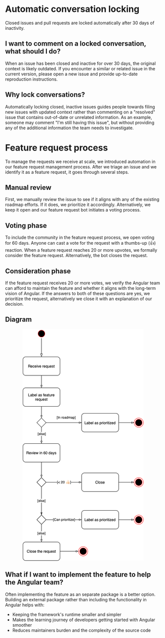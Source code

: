 <a name="conversation-locking"></a>
# Automatic conversation locking
Closed issues and pull requests are locked automatically after 30 days of inactivity.

## I want to comment on a locked conversation, what should I do?
When an issue has been closed and inactive for over 30 days, the original context is likely outdated.
If you encounter a similar or related issue in the current version, please open a new issue and
provide up-to-date reproduction instructions.

## Why lock conversations?
Automatically locking closed, inactive issues guides people towards filing new issues with updated
context rather than commenting on a "resolved" issue that contains out-of-date or unrelated
information. As an example, someone may comment "I'm still having this issue", but without
providing any of the additional information the team needs to investigate.

<a name="feature-request"></a>
# Feature request process

To manage the requests we receive at scale, we introduced automation in our feature request
management process. After we triage an issue and we identify it as a feature request, it goes
through several steps.

## Manual review

First, we manually review the issue to see if it aligns with any of the existing roadmap efforts. If
it does, we prioritize it accordingly. Alternatively, we keep it open and our feature request bot
initiates a voting process.

## Voting phase

To include the community in the feature request process, we open voting for 60 days. Anyone can cast
a vote for the request with a thumbs-up (👍) reaction. When a feature request reaches 20 or more
upvotes, we formally consider the feature request. Alternatively, the bot closes the request.

## Consideration phase

If the feature request receives 20 or more votes, we verify the Angular team can afford to maintain
the feature and whether it aligns with the long-term vision of Angular. If the answers to both of
these questions are yes, we prioritize the request, alternatively we close it with an explanation of
our decision.

## Diagram

<p align="center" width="100%">
  <img src="./images/feature-request-automation.png" alt="Feature Request Automation">
</p>

## What if I want to implement the feature to help the Angular team?

Often implementing the feature as an separate package is a better option. Building an external
package rather than including the functionality in Angular helps with:

- Keeping the framework's runtime smaller and simpler
- Makes the learning journey of developers getting started with Angular smoother
- Reduces maintainers burden and the complexity of the source code
